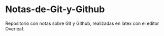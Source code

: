 # Notas-de-Git-y-Github
Repositorio con notas sobre Git y Github, realizadas en latex con el editor Overleaf.
